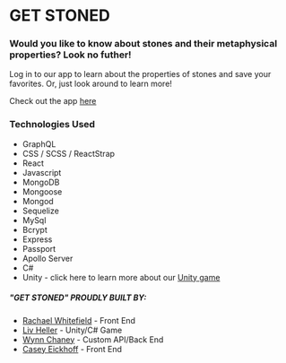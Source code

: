 # GET STONED

### Would you like to know about stones and their metaphysical properties?  Look no futher!  
Log in to our app to learn about the properties of stones and save your favorites.  Or, just look around to learn more!  

Check out the app [here](https://glacial-journey-69057.herokuapp.com)

### Technologies Used

* GraphQL
* CSS / SCSS / ReactStrap
* React
* Javascript
* MongoDB
* Mongoose
* Mongod
* Sequelize
* MySql
* Bcrypt
* Express 
* Passport
* Apollo Server
* C#
* Unity - click here to learn more about our [Unity game](https://github.com/TheGuardingDark/runestones)


##### "GET STONED" PROUDLY BUILT BY:
* [Rachael Whitefield](https://github.com/RachaelWhitefield) - Front End
* [Liv Heller](https://github.com/TheGuardingDark) - Unity/C# Game
* [Wynn Chaney](https://github.com/wynnc) - Custom API/Back End
* [Casey Eickhoff](https://github.com/caseyisonit) - Front End


